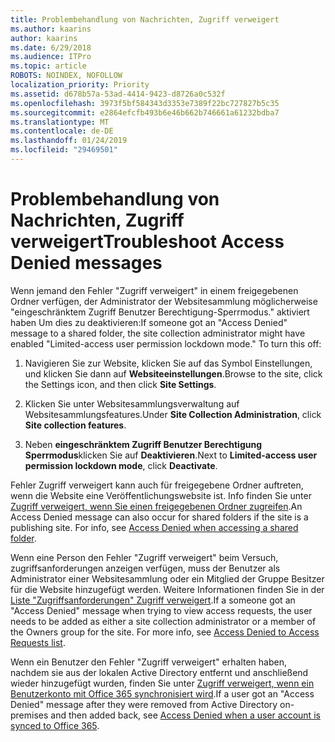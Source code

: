 ```yaml
---
title: Problembehandlung von Nachrichten, Zugriff verweigert
ms.author: kaarins
author: kaarins
ms.date: 6/29/2018
ms.audience: ITPro
ms.topic: article
ROBOTS: NOINDEX, NOFOLLOW
localization_priority: Priority
ms.assetid: d678b57a-53ad-4414-9423-d8726a0c532f
ms.openlocfilehash: 3973f5bf584343d3353e7389f22bc727827b5c35
ms.sourcegitcommit: e2864efcfb493b6e46b662b746661a61232bdba7
ms.translationtype: MT
ms.contentlocale: de-DE
ms.lasthandoff: 01/24/2019
ms.locfileid: "29469501"
---
```

# <a name="troubleshoot-access-denied-messages"></a><span data-ttu-id="be1fa-102">Problembehandlung von Nachrichten, Zugriff verweigert</span><span class="sxs-lookup"><span data-stu-id="be1fa-102">Troubleshoot Access Denied messages</span></span>

<span data-ttu-id="be1fa-p101">Wenn jemand den Fehler "Zugriff verweigert" in einem freigegebenen Ordner verfügen, der Administrator der Websitesammlung möglicherweise "eingeschränktem Zugriff Benutzer Berechtigung-Sperrmodus." aktiviert haben Um dies zu deaktivieren:</span><span class="sxs-lookup"><span data-stu-id="be1fa-p101">If someone got an "Access Denied" message to a shared folder, the site collection administrator might have enabled "Limited-access user permission lockdown mode." To turn this off:</span></span> 
  
1. <span data-ttu-id="be1fa-105">Navigieren Sie zur Website, klicken Sie auf das Symbol Einstellungen, und klicken Sie dann auf **Websiteeinstellungen**.</span><span class="sxs-lookup"><span data-stu-id="be1fa-105">Browse to the site, click the Settings icon, and then click **Site Settings**.</span></span>
    
2. <span data-ttu-id="be1fa-106">Klicken Sie unter Websitesammlungsverwaltung auf Websitesammlungsfeatures.</span><span class="sxs-lookup"><span data-stu-id="be1fa-106">Under **Site Collection Administration**, click **Site collection features**.</span></span>
    
3. <span data-ttu-id="be1fa-107">Neben **eingeschränktem Zugriff Benutzer Berechtigung Sperrmodus**klicken Sie auf **Deaktivieren**.</span><span class="sxs-lookup"><span data-stu-id="be1fa-107">Next to **Limited-access user permission lockdown mode**, click **Deactivate**.</span></span>
    
<span data-ttu-id="be1fa-p102">Fehler Zugriff verweigert kann auch für freigegebene Ordner auftreten, wenn die Website eine Veröffentlichungswebsite ist. Info finden Sie unter [Zugriff verweigert, wenn Sie einen freigegebenen Ordner zugreifen](https://go.microsoft.com/fwlink/?linkid=2004317).</span><span class="sxs-lookup"><span data-stu-id="be1fa-p102">An Access Denied message can also occur for shared folders if the site is a publishing site. For info, see [Access Denied when accessing a shared folder](https://go.microsoft.com/fwlink/?linkid=2004317).</span></span>
  
<span data-ttu-id="be1fa-p103">Wenn eine Person den Fehler "Zugriff verweigert" beim Versuch, zugriffsanforderungen anzeigen verfügen, muss der Benutzer als Administrator einer Websitesammlung oder ein Mitglied der Gruppe Besitzer für die Website hinzugefügt werden. Weitere Informationen finden Sie in der [Liste "Zugriffsanforderungen" Zugriff verweigert](https://go.microsoft.com/fwlink/?linkid=2004220).</span><span class="sxs-lookup"><span data-stu-id="be1fa-p103">If a someone got an "Access Denied" message when trying to view access requests, the user needs to be added as either a site collection administrator or a member of the Owners group for the site. For more info, see [Access Denied to Access Requests list](https://go.microsoft.com/fwlink/?linkid=2004220).</span></span>
  
<span data-ttu-id="be1fa-112">Wenn ein Benutzer den Fehler "Zugriff verweigert" erhalten haben, nachdem sie aus der lokalen Active Directory entfernt und anschließend wieder hinzugefügt wurden, finden Sie unter [Zugriff verweigert, wenn ein Benutzerkonto mit Office 365 synchronisiert wird](https://go.microsoft.com/fwlink/?linkid=2004318).</span><span class="sxs-lookup"><span data-stu-id="be1fa-112">If a user got an "Access Denied" message after they were removed from Active Directory on-premises and then added back, see [Access Denied when a user account is synced to Office 365](https://go.microsoft.com/fwlink/?linkid=2004318).</span></span>
  


